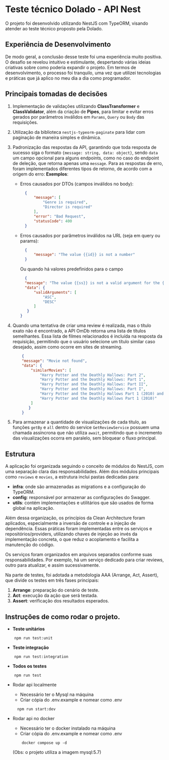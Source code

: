 # Teste técnico Dolado -  API Nest

O projeto foi desenvolvido utilizando NestJS com TypeORM, visando atender ao teste técnico proposto pela Dolado.

## Experiência de Desenvolvimento

De modo geral, a conclusão desse teste foi uma experiência muito positiva. O desafio se revelou intuitivo e estimulante, despertando várias ideias criativas sobre como poderia expandir o projeto. Em termos de desenvolvimento, o processo foi tranquilo, uma vez que utilizei tecnologias e práticas que já aplico no meu dia a dia como programador.

## Principais tomadas de decisões

1. Implementação de validações utilizando **ClassTransformer** e **ClassValidator**, além da criação de **Pipes**, para limitar e evitar erros gerados por parâmetros inválidos em `Params`, `Query` ou `Body` das requisições.
    
2. Utilização da biblioteca `nestjs-typeorm-paginate` para lidar com paginação de maneira simples e dinâmica.
    
3. Padronização das respostas da API, garantindo que toda resposta de sucesso siga o formato `{message: string, data: object}`, sendo `data` um campo opcional para alguns endpoints, como no caso do endpoint de deleção, que retorna apenas uma `message`. Para as respostas de erro, foram implementados diferentes tipos de retorno, de acordo com a origem do erro:
    **Exemplos**:
    
    - Erros causados por DTOs (campos inválidos no body):
      ```json
        {
            "message": [
                "Genre is required",
                "Director is required"
            ],
            "error": "Bad Request",
            "statusCode": 400
        }
      ```
    - Erros causados por parâmetros inválidos na URL (seja em query ou params):
      ```json
        {
            "message": "The value {{id}} is not a number"
        }    
      ```
      Ou quando há valores predefinidos para o campo
      ```json
        {
        "message": "The value {{ss}} is not a valid argument for the {{order}}",
        "data": {
            "validArguments": [
                "ASC",
                "DESC"
            ]
         }
      }
      ```

5. Quando uma tentativa de criar uma review é realizada, mas o título exato não é encontrado, a API OmDb retorna uma lista de títulos semelhantes. Essa lista de filmes relacionados é incluída na resposta da requisição, permitindo que o usuário selecione um título similar caso desejado, assim como ocorre em sites de streaming.
    ```json
        {
        "message": "Movie not found",
        "data": {
            "similarMovies": [
                "Harry Potter and the Deathly Hallows: Part 2",
                "Harry Potter and the Deathly Hallows: Part 1",
                "Harry Potter and the Deathly Hallows: Part II",
                "Harry Potter and the Deathly Hallows: Part I",
                "Harry Potter and the Deathly Hallows Part 1 (2010) and Part 2 (2011) Featuring Brizzy Voices",
                "Harry Potter and the Deathly Hallows Part 1 (2010)"
            ]
           }        
        }
    ```
   
6. Para armazenar a quantidade de visualizações de cada título, as funções `getBy` e `all` dentro do service `GetReviewService` possuem uma chamada assíncrona que não utiliza `await`, permitindo que o incremento das visualizações ocorra em paralelo, sem bloquear o fluxo principal.

## Estrutura
A aplicação foi organizada seguindo o conceito de módulos do NestJS, com uma separação clara das responsabilidades. Além dos módulos principais como `reviews` e `movies`, a estrutura inclui pastas dedicadas para:

- **infra**: onde são armazenadas as migrations e a configuração do TypeORM.
- **config**: responsável por armazenar as configurações do Swagger.
- **utils**: contém implementações e utilitários que são usados de forma global na aplicação.

Além dessa organização, os princípios da Clean Architecture foram aplicados, especialmente a inversão de controle e a injeção de dependência. Essas práticas foram implementadas entre os serviços e repositórios/providers, utilizando chaves de injeção ao invés da implementação concreta, o que reduz o acoplamento e facilita a manutenção do código.

Os serviços foram organizados em arquivos separados conforme suas responsabilidades. Por exemplo, há um serviço dedicado para criar reviews, outro para atualizar, e assim sucessivamente.

Na parte de testes, foi adotada a metodologia AAA (Arrange, Act, Assert), que divide os testes em três fases principais: 

1. **Arrange**: preparação do cenário de teste.
2. **Act**: execução da ação que será testada.
3. **Assert**: verificação dos resultados esperados.

## Instruções de como rodar o projeto.

- **Teste unitários**
```
    npm run test:unit
```

- **Teste integração**
```
    npm run test:integration  
```

- **Todos os testes**
```
    npm run test  
```

- Rodar api localmente
  - Necessário ter o Mysql na máquina
  - Criar cópia do .env.example e nomear como .env
  ```
    npm run start:dev
  ``` 

- Rodar api no docker
    - Necessário ter o docker instalado na máquina
    - Criar cópia do .env.example e nomear como .env
    ```
        docker compose up -d
    ```
  (Obs: o projeto utiliza a imagem mysql:5.7)
